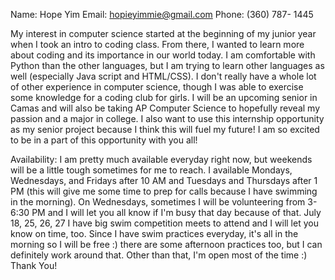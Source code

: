 Name: Hope Yim
Email: hopieyimmie@gmail.com
Phone: (360) 787- 1445

My interest in computer science started at the beginning of my junior year when I took an intro to coding class. From there,
I wanted to learn more about coding and its importance in our world today. I am comfortable with Python than the other languages, 
but I am trying to learn other languages as well (especially Java script and HTML/CSS). I don't really have a whole lot of other 
experience in computer science, though I was able to exercise some knowledge for a coding club for girls. 
I will be an upcoming senior in Camas and will also be taking AP Computer Science to hopefully reveal my passion and a major 
in college. I also want to use this internship opportunity as my senior project because I think this will fuel my future! I am so
excited to be in a part of this opportunity with you all!

Availability:
I am pretty much available everyday right now, but weekends will be a little tough sometimes for me to reach. I available Mondays,
Wednesdays, and Fridays after 10 AM and Tuesdays and Thursdays after 1 PM (this will give me some time to prep for calls because I 
have swimming in the morning). On Wednesdays, sometimes I will be volunteering from 3-6:30 PM and I will let you all know if I'm 
busy that day because of that. July 18, 25, 26, 27 I have big swim competition meets to attend and I will let you know on time, too.
Since I have swim practices everyday, it's all in the morning so I will be free :) there are some afternoon practices too, but
I can definitely work around that.
Other than that, I'm open most of the time :) Thank You!
